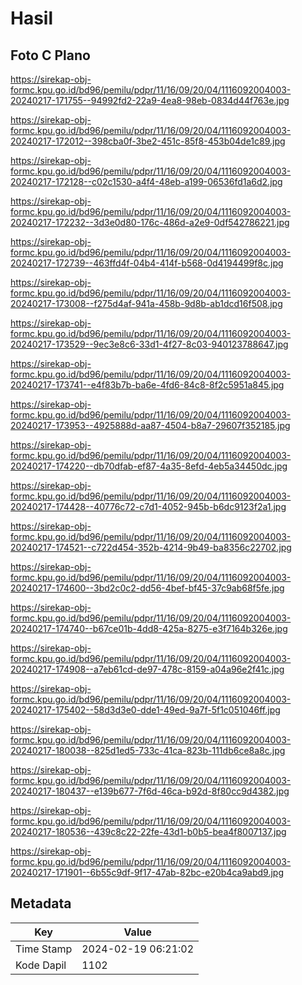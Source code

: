 # Hasil

## Foto C Plano

https://sirekap-obj-formc.kpu.go.id/bd96/pemilu/pdpr/11/16/09/20/04/1116092004003-20240217-171755--94992fd2-22a9-4ea8-98eb-0834d44f763e.jpg

https://sirekap-obj-formc.kpu.go.id/bd96/pemilu/pdpr/11/16/09/20/04/1116092004003-20240217-172012--398cba0f-3be2-451c-85f8-453b04de1c89.jpg

https://sirekap-obj-formc.kpu.go.id/bd96/pemilu/pdpr/11/16/09/20/04/1116092004003-20240217-172128--c02c1530-a4f4-48eb-a199-06536fd1a6d2.jpg

https://sirekap-obj-formc.kpu.go.id/bd96/pemilu/pdpr/11/16/09/20/04/1116092004003-20240217-172232--3d3e0d80-176c-486d-a2e9-0df542786221.jpg

https://sirekap-obj-formc.kpu.go.id/bd96/pemilu/pdpr/11/16/09/20/04/1116092004003-20240217-172739--463ffd4f-04b4-414f-b568-0d4194499f8c.jpg

https://sirekap-obj-formc.kpu.go.id/bd96/pemilu/pdpr/11/16/09/20/04/1116092004003-20240217-173008--f275d4af-941a-458b-9d8b-ab1dcd16f508.jpg

https://sirekap-obj-formc.kpu.go.id/bd96/pemilu/pdpr/11/16/09/20/04/1116092004003-20240217-173529--9ec3e8c6-33d1-4f27-8c03-940123788647.jpg

https://sirekap-obj-formc.kpu.go.id/bd96/pemilu/pdpr/11/16/09/20/04/1116092004003-20240217-173741--e4f83b7b-ba6e-4fd6-84c8-8f2c5951a845.jpg

https://sirekap-obj-formc.kpu.go.id/bd96/pemilu/pdpr/11/16/09/20/04/1116092004003-20240217-173953--4925888d-aa87-4504-b8a7-29607f352185.jpg

https://sirekap-obj-formc.kpu.go.id/bd96/pemilu/pdpr/11/16/09/20/04/1116092004003-20240217-174220--db70dfab-ef87-4a35-8efd-4eb5a34450dc.jpg

https://sirekap-obj-formc.kpu.go.id/bd96/pemilu/pdpr/11/16/09/20/04/1116092004003-20240217-174428--40776c72-c7d1-4052-945b-b6dc9123f2a1.jpg

https://sirekap-obj-formc.kpu.go.id/bd96/pemilu/pdpr/11/16/09/20/04/1116092004003-20240217-174521--c722d454-352b-4214-9b49-ba8356c22702.jpg

https://sirekap-obj-formc.kpu.go.id/bd96/pemilu/pdpr/11/16/09/20/04/1116092004003-20240217-174600--3bd2c0c2-dd56-4bef-bf45-37c9ab68f5fe.jpg

https://sirekap-obj-formc.kpu.go.id/bd96/pemilu/pdpr/11/16/09/20/04/1116092004003-20240217-174740--b67ce01b-4dd8-425a-8275-e3f7164b326e.jpg

https://sirekap-obj-formc.kpu.go.id/bd96/pemilu/pdpr/11/16/09/20/04/1116092004003-20240217-174908--a7eb61cd-de97-478c-8159-a04a96e2f41c.jpg

https://sirekap-obj-formc.kpu.go.id/bd96/pemilu/pdpr/11/16/09/20/04/1116092004003-20240217-175402--58d3d3e0-dde1-49ed-9a7f-5f1c051046ff.jpg

https://sirekap-obj-formc.kpu.go.id/bd96/pemilu/pdpr/11/16/09/20/04/1116092004003-20240217-180038--825d1ed5-733c-41ca-823b-111db6ce8a8c.jpg

https://sirekap-obj-formc.kpu.go.id/bd96/pemilu/pdpr/11/16/09/20/04/1116092004003-20240217-180437--e139b677-7f6d-46ca-b92d-8f80cc9d4382.jpg

https://sirekap-obj-formc.kpu.go.id/bd96/pemilu/pdpr/11/16/09/20/04/1116092004003-20240217-180536--439c8c22-22fe-43d1-b0b5-bea4f8007137.jpg

https://sirekap-obj-formc.kpu.go.id/bd96/pemilu/pdpr/11/16/09/20/04/1116092004003-20240217-171901--6b55c9df-9f17-47ab-82bc-e20b4ca9abd9.jpg


## Metadata

| Key        | Value               |
| ---------- | ------------------- |
| Time Stamp | 2024-02-19 06:21:02 |
| Kode Dapil | 1102                |



